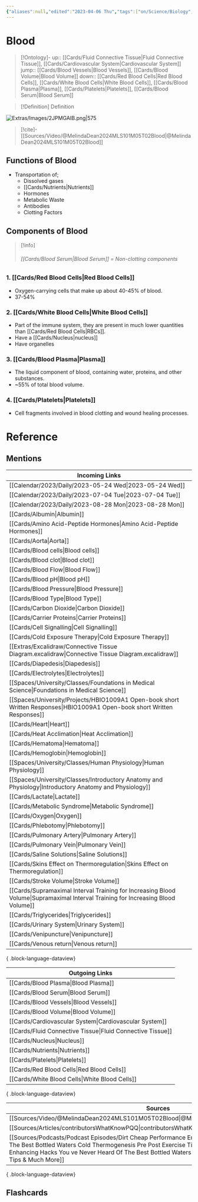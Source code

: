 ```yaml
---
{"aliases":null,"edited":"2023-04-06 Thu","tags":["on/Science/Biology","Uni/LFS112"],"date created":"2023-02-21 Tue","dg-publish":true,"permalink":"/cards/blood/","dgPassFrontmatter":true}
---
```


# Blood

> [!Ontology]-
> up:: [[Cards/Fluid Connective Tissue\|Fluid Connective Tissue]], [[Cards/Cardiovascular System\|Cardiovascular System]]
> jump:: [[Cards/Blood Vessels\|Blood Vessels]], [[Cards/Blood Volume\|Blood Volume]]
> down:: [[Cards/Red Blood Cells\|Red Blood Cells]], [[Cards/White Blood Cells\|White Blood Cells]], [[Cards/Blood Plasma\|Plasma]], [[Cards/Platelets\|Platelets]], [[Cards/Blood Serum\|Blood Serum]]

> [!Definition] Definition

![Extras/Images/2JPMGAIB.png|575](/img/user/Extras/Images/2JPMGAIB.png)

> [!cite]-
> [[Sources/Video/@MelindaDean2024MLS101M05T02Blood\|@MelindaDean2024MLS101M05T02Blood]]

## Functions of Blood

- Transportation of;
    - Dissolved gases
    - [[Cards/Nutrients\|Nutrients]]
    - Hormones
    - Metabolic Waste
    - Antibodies
    - Clotting Factors

## Components of Blood

> [!info]
> ###### [[Cards/Blood Serum\|Blood Serum]] = Non-clotting components

### 1. [[Cards/Red Blood Cells\|Red Blood Cells]]

- Oxygen-carrying cells that make up about 40-45% of blood.
- 37-54%

### 2. [[Cards/White Blood Cells\|White Blood Cells]]

- Part of the immune system, they are present in much lower quantities than [[Cards/Red Blood Cells\|RBCs]].
- Have a [[Cards/Nucleus\|nucleus]]
- Have organelles

### 3. [[Cards/Blood Plasma\|Plasma]]

- The liquid component of blood, containing water, proteins, and other substances.
- ~55% of total blood volume.

### 4. [[Cards/Platelets\|Platelets]]

- Cell fragments involved in blood clotting and wound healing processes.

# Reference

## Mentions

| Incoming Links                                                                                                                      |
| ----------------------------------------------------------------------------------------------------------------------------------- |
| [[Calendar/2023/Daily/2023-05-24 Wed\|2023-05-24 Wed]]                                                                           |
| [[Calendar/2023/Daily/2023-07-04 Tue\|2023-07-04 Tue]]                                                                           |
| [[Calendar/2023/Daily/2023-08-28 Mon\|2023-08-28 Mon]]                                                                           |
| [[Cards/Albumin\|Albumin]]                                                                                                       |
| [[Cards/Amino Acid-Peptide Hormones\|Amino Acid-Peptide Hormones]]                                                               |
| [[Cards/Aorta\|Aorta]]                                                                                                           |
| [[Cards/Blood cells\|Blood cells]]                                                                                               |
| [[Cards/Blood clot\|Blood clot]]                                                                                                 |
| [[Cards/Blood Flow\|Blood Flow]]                                                                                                 |
| [[Cards/Blood pH\|Blood pH]]                                                                                                     |
| [[Cards/Blood Pressure\|Blood Pressure]]                                                                                         |
| [[Cards/Blood Type\|Blood Type]]                                                                                                 |
| [[Cards/Carbon Dioxide\|Carbon Dioxide]]                                                                                         |
| [[Cards/Carrier Proteins\|Carrier Proteins]]                                                                                     |
| [[Cards/Cell Signalling\|Cell Signalling]]                                                                                       |
| [[Cards/Cold Exposure Therapy\|Cold Exposure Therapy]]                                                                           |
| [[Extras/Excalidraw/Connective Tissue Diagram.excalidraw\|Connective Tissue Diagram.excalidraw]]                                 |
| [[Cards/Diapedesis\|Diapedesis]]                                                                                                 |
| [[Cards/Electrolytes\|Electrolytes]]                                                                                             |
| [[Spaces/University/Classes/Foundations in Medical Science\|Foundations in Medical Science]]                                     |
| [[Spaces/University/Projects/HBIO1009A1 Open-book short Written Responses\|HBIO1009A1 Open-book short Written Responses]]        |
| [[Cards/Heart\|Heart]]                                                                                                           |
| [[Cards/Heat Acclimation\|Heat Acclimation]]                                                                                     |
| [[Cards/Hematoma\|Hematoma]]                                                                                                     |
| [[Cards/Hemoglobin\|Hemoglobin]]                                                                                                 |
| [[Spaces/University/Classes/Human Physiology\|Human Physiology]]                                                                 |
| [[Spaces/University/Classes/Introductory Anatomy and Physiology\|Introductory Anatomy and Physiology]]                           |
| [[Cards/Lactate\|Lactate]]                                                                                                       |
| [[Cards/Metabolic Syndrome\|Metabolic Syndrome]]                                                                                 |
| [[Cards/Oxygen\|Oxygen]]                                                                                                         |
| [[Cards/Phlebotomy\|Phlebotomy]]                                                                                                 |
| [[Cards/Pulmonary Artery\|Pulmonary Artery]]                                                                                     |
| [[Cards/Pulmonary Vein\|Pulmonary Vein]]                                                                                         |
| [[Cards/Saline Solutions\|Saline Solutions]]                                                                                     |
| [[Cards/Skins Effect on Thermoregulation\|Skins Effect on Thermoregulation]]                                                     |
| [[Cards/Stroke Volume\|Stroke Volume]]                                                                                           |
| [[Cards/Supramaximal Interval Training for Increasing Blood Volume\|Supramaximal Interval Training for Increasing Blood Volume]] |
| [[Cards/Triglycerides\|Triglycerides]]                                                                                           |
| [[Cards/Urinary System\|Urinary System]]                                                                                         |
| [[Cards/Venipuncture\|Venipuncture]]                                                                                             |
| [[Cards/Venous return\|Venous return]]                                                                                           |

{ .block-language-dataview}

| Outgoing Links                                                |
| ------------------------------------------------------------- |
| [[Cards/Blood Plasma\|Blood Plasma]]                       |
| [[Cards/Blood Serum\|Blood Serum]]                         |
| [[Cards/Blood Vessels\|Blood Vessels]]                     |
| [[Cards/Blood Volume\|Blood Volume]]                       |
| [[Cards/Cardiovascular System\|Cardiovascular System]]     |
| [[Cards/Fluid Connective Tissue\|Fluid Connective Tissue]] |
| [[Cards/Nucleus\|Nucleus]]                                 |
| [[Cards/Nutrients\|Nutrients]]                             |
| [[Cards/Platelets\|Platelets]]                             |
| [[Cards/Red Blood Cells\|Red Blood Cells]]                 |
| [[Cards/White Blood Cells\|White Blood Cells]]             |

{ .block-language-dataview}

| Sources                                                                                                                                                                                                                                                                                                                               |
| ------------------------------------------------------------------------------------------------------------------------------------------------------------------------------------------------------------------------------------------------------------------------------------------------------------------------------------- |
| [[Sources/Video/@MelindaDean2024MLS101M05T02Blood\|@MelindaDean2024MLS101M05T02Blood]]                                                                                                                                                                                                                                             |
| [[Sources/Articles/contributorsWhatKnowPQQ\|contributorsWhatKnowPQQ]]                                                                                                                                                                                                                                                              |
| [[Sources/Podcasts/Podcast Episodes/Dirt Cheap Performance Enhancing Hacks You ve Never Heard Of  The Best Bottled Waters  Cold Thermogenesis Pre Post Exercise Tips  & Much More\|Dirt Cheap Performance Enhancing Hacks You ve Never Heard Of  The Best Bottled Waters  Cold Thermogenesis Pre Post Exercise Tips  & Much More]] |

{ .block-language-dataview}

## Flashcards